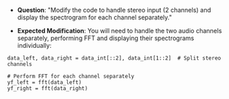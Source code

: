 - **Question**: "Modify the code to handle stereo input (2 channels) and display the spectrogram for each channel separately."
    
- **Expected Modification**: You will need to handle the two audio channels separately, performing FFT and displaying their spectrograms individually:

```shell
data_left, data_right = data_int[::2], data_int[1::2]  # Split stereo channels

# Perform FFT for each channel separately
yf_left = fft(data_left)
yf_right = fft(data_right)

```